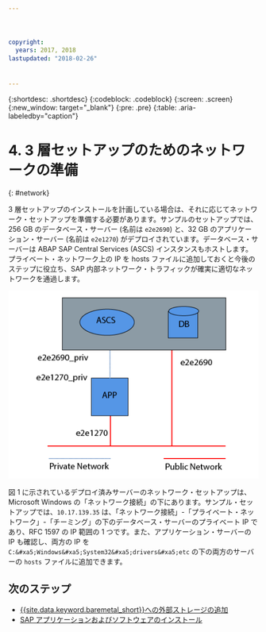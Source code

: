 ```yaml
---



copyright:
  years: 2017, 2018
lastupdated: "2018-02-26"


---
```


{:shortdesc: .shortdesc}
{:codeblock: .codeblock}
{:screen: .screen}
{:new_window: target="_blank"}
{:pre: .pre}
{:table: .aria-labeledby="caption"}

# 4. 3 層セットアップのためのネットワークの準備
{: #network}

3 層セットアップのインストールを計画している場合は、それに応じてネットワーク・セットアップを準備する必要があります。サンプルのセットアップでは、256 GB のデータベース・サーバー (名前は `e2e2690`) と、32 GB のアプリケーション・サーバー (名前は `e2e1270`) がデプロイされています。データベース・サーバーは ABAP SAP Central Services (ASCS) インスタンスもホストします。プライベート・ネットワーク上の IP を hosts ファイルに追加しておくと今後のステップに役立ち、SAP 内部ネットワーク・トラフィックが確実に適切なネットワークを通過します。

![図 1. 3 層セットアップのサンプル](/images/network-01.png "3 層セットアップのサンプル")

図 1 に示されているデプロイ済みサーバーのネットワーク・セットアップは、Microsoft Windows の「ネットワーク接続」の下にあります。サンプル・セットアップでは、`10.17.139.35` は、「ネットワーク接続」-「プライベート・ネットワーク」-「チーミング」の下のデータベース・サーバーのプライベート IP であり、RFC 1597 の IP 範囲の 1 つです。また、アプリケーション・サーバーの IP も確認し、両方の IP を `C:&#xa5;Windows&#xa5;System32&#xa5;drivers&#xa5;etc` の下の両方のサーバーの `hosts` ファイルに追加できます。

## 次のステップ

  * [{{site.data.keyword.baremetal_short}}への外部ストレージの追加](/docs/infrastructure/sap-netweaver-ms-qrg/ms-provisioning-external-storage-to-your-server.html)
  * [SAP アプリケーションおよびソフトウェアのインストール](/docs/infrastructure/sap-netweaver-ms-qrg/ms-installing-your-SAP-landscape.html)
